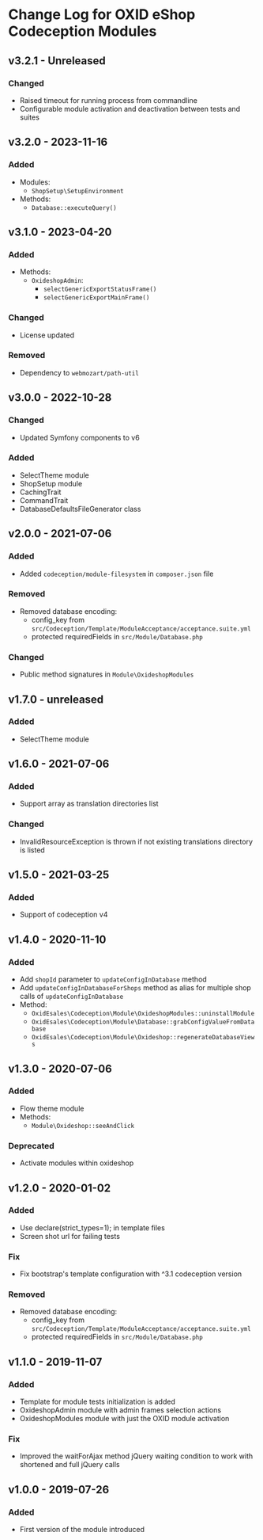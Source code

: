 # Change Log for OXID eShop Codeception Modules

## v3.2.1 - Unreleased

### Changed
- Raised timeout for running process from commandline
- Configurable module activation and deactivation between tests and suites

## v3.2.0 - 2023-11-16

### Added
- Modules:
  - `ShopSetup\SetupEnvironment`
- Methods:
  - `Database::executeQuery()`

## v3.1.0 - 2023-04-20

### Added
- Methods:
  - `OxideshopAdmin`:
    - `selectGenericExportStatusFrame()`
    - `selectGenericExportMainFrame()`

### Changed
- License updated

### Removed
- Dependency to `webmozart/path-util`

## v3.0.0 - 2022-10-28

### Changed
- Updated Symfony components to v6

### Added
- SelectTheme module
- ShopSetup module
- CachingTrait
- CommandTrait
- DatabaseDefaultsFileGenerator class

## v2.0.0 - 2021-07-06

### Added
- Added `codeception/module-filesystem` in `composer.json` file

### Removed
- Removed database encoding:
  - config_key from ``src/Codeception/Template/ModuleAcceptance/acceptance.suite.yml``
  - protected requiredFields in ``src/Module/Database.php``

### Changed
- Public method signatures in `Module\OxideshopModules`

## v1.7.0 - unreleased

### Added
- SelectTheme module

## v1.6.0 - 2021-07-06

### Added
- Support array as translation directories list

### Changed
- InvalidResourceException is thrown if not existing translations directory is listed

## v1.5.0 - 2021-03-25

### Added
- Support of codeception v4

## v1.4.0 - 2020-11-10

### Added
- Add `shopId` parameter to `updateConfigInDatabase` method
- Add `updateConfigInDatabaseForShops` method as alias for multiple shop calls of `updateConfigInDatabase`
- Method:
    - `OxidEsales\Codeception\Module\OxideshopModules::uninstallModule`
    - `OxidEsales\Codeception\Module\Database::grabConfigValueFromDatabase`
    - `OxidEsales\Codeception\Module\Oxideshop::regenerateDatabaseViews`

## v1.3.0 - 2020-07-06

### Added
- Flow theme module
- Methods:
    - `Module\Oxideshop::seeAndClick`

### Deprecated
- Activate modules within oxideshop

## v1.2.0 - 2020-01-02

### Added
- Use declare(strict_types=1); in template files
- Screen shot url for failing tests

### Fix
- Fix bootstrap's template configuration with ^3.1 codeception version

### Removed
- Removed database encoding:
    - config_key from ``src/Codeception/Template/ModuleAcceptance/acceptance.suite.yml``
    - protected requiredFields in ``src/Module/Database.php``

## v1.1.0 -  2019-11-07

### Added
- Template for module tests initialization is added
- OxideshopAdmin module with admin frames selection actions
- OxideshopModules module with just the OXID module activation

### Fix
- Improved the waitForAjax method jQuery waiting condition to work with shortened and full jQuery calls

## v1.0.0 -  2019-07-26

### Added
- First version of the module introduced
